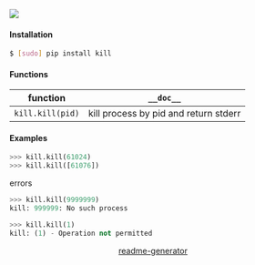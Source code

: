 <!--
https://pypi.org/project/readme-generator/
-->

[![](https://img.shields.io/pypi/pyversions/kill.svg?longCache=True)](https://pypi.org/project/kill/)

#### Installation
```bash
$ [sudo] pip install kill
```

#### Functions
function|`__doc__`
-|-
`kill.kill(pid)` |kill process by pid and return stderr

#### Examples
```python
>>> kill.kill(61024)
>>> kill.kill([61076])
```

errors
```python
>>> kill.kill(9999999)
kill: 999999: No such process

>>> kill.kill(1)
kill: (1) - Operation not permitted
```

<p align="center">
    <a href="https://pypi.org/project/readme-generator/">readme-generator</a>
</p>